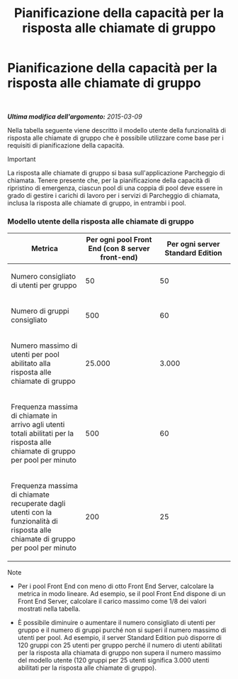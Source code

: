 ﻿---
title: Pianificazione della capacità per la risposta alle chiamate di gruppo
TOCTitle: Pianificazione della capacità per la risposta alle chiamate di gruppo
ms:assetid: 0d654a19-6cf0-4118-903d-ec2c4e519253
ms:mtpsurl: https://technet.microsoft.com/it-it/library/JJ984297(v=OCS.15)
ms:contentKeyID: 52062093
ms.date: 08/24/2015
mtps_version: v=OCS.15
ms.translationtype: HT
---

# Pianificazione della capacità per la risposta alle chiamate di gruppo

 

_**Ultima modifica dell'argomento:** 2015-03-09_

Nella tabella seguente viene descritto il modello utente della funzionalità di risposta alle chiamate di gruppo che è possibile utilizzare come base per i requisiti di pianificazione della capacità.

> [!important]  
> La risposta alle chiamate di gruppo si basa sull'applicazione Parcheggio di chiamata. Tenere presente che, per la pianificazione della capacità di ripristino di emergenza, ciascun pool di una coppia di pool deve essere in grado di gestire i carichi di lavoro per i servizi di Parcheggio di chiamata, inclusa la risposta alle chiamate di gruppo, in entrambi i pool.

### Modello utente della risposta alle chiamate di gruppo

<table>
<colgroup>
<col style="width: 33%" />
<col style="width: 33%" />
<col style="width: 33%" />
</colgroup>
<thead>
<tr class="header">
<th>Metrica</th>
<th>Per ogni pool Front End (con 8 server front-end)</th>
<th>Per ogni server Standard Edition</th>
</tr>
</thead>
<tbody>
<tr class="odd">
<td><p>Numero consigliato di utenti per gruppo</p></td>
<td><p>50</p></td>
<td><p>50</p></td>
</tr>
<tr class="even">
<td><p>Numero di gruppi consigliato</p></td>
<td><p>500</p></td>
<td><p>60</p></td>
</tr>
<tr class="odd">
<td><p>Numero massimo di utenti per pool abilitato alla risposta alle chiamate di gruppo</p></td>
<td><p>25.000</p></td>
<td><p>3.000</p></td>
</tr>
<tr class="even">
<td><p>Frequenza massima di chiamate in arrivo agli utenti totali abilitati per la risposta alle chiamate di gruppo per pool per minuto</p></td>
<td><p>500</p></td>
<td><p>60</p></td>
</tr>
<tr class="odd">
<td><p>Frequenza massima di chiamate recuperate dagli utenti con la funzionalità di risposta alle chiamate di gruppo per pool per minuto</p></td>
<td><p>200</p></td>
<td><p>25</p></td>
</tr>
</tbody>
</table>



> [!NOTE]
> <UL>
> 
> 
> 
> <li>
> <P>Per i pool Front End con meno di otto Front End Server, calcolare la metrica in modo lineare. Ad esempio, se il pool Front End dispone di un Front End Server, calcolare il carico massimo come 1/8 dei valori mostrati nella tabella.</P>
> 
> 
> 
> <li>
> <P>È possibile diminuire o aumentare il numero consigliato di utenti per gruppo e il numero di gruppi purché non si superi il numero massimo di utenti per pool. Ad esempio, il server Standard Edition può disporre di 120 gruppi con 25 utenti per gruppo perché il numero di utenti abilitati per la risposta alla chiamata di gruppo non supera il numero massimo del modello utente (120 gruppi per 25 utenti significa 3.000 utenti abilitati per la risposta alle chiamate di gruppo).</P></LI></UL>


